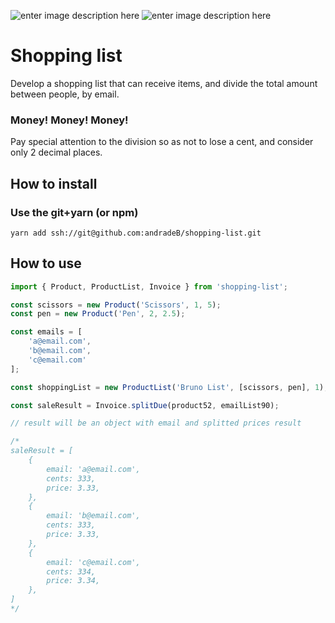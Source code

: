 ![enter image description here](https://img.shields.io/badge/version-0.1.3-success) ![enter image description here](https://img.shields.io/badge/covarege-100%25-success)

# Shopping list

Develop a shopping list that can receive items, and divide the total amount between people, by email.

### Money!  Money! Money!
Pay special attention to the division so as not to lose a cent, and consider only 2 decimal places.

## How to install
### Use the git+yarn (or npm)
```
yarn add ssh://git@github.com:andradeB/shopping-list.git
```

## How to use

```javascript
import { Product, ProductList, Invoice } from 'shopping-list';

const scissors = new Product('Scissors', 1, 5);
const pen = new Product('Pen', 2, 2.5);

const emails = [
	'a@email.com',
	'b@email.com',
	'c@email.com'
];

const shoppingList = new ProductList('Bruno List', [scissors, pen], 1);

const saleResult = Invoice.splitDue(product52, emailList90);

// result will be an object with email and splitted prices result

/*
saleResult = [
	{
		email: 'a@email.com',
		cents: 333,
		price: 3.33,
	},
	{
		email: 'b@email.com',
		cents: 333,
		price: 3.33,
	},
	{
		email: 'c@email.com',
		cents: 334,
		price: 3.34,
	},
]
*/
```
